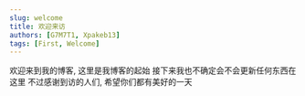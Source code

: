 ```yaml
---
slug: welcome
title: 欢迎来访
authors: [G7M7T1, Xpakeb13]
tags: [First, Welcome]
---
```


欢迎来到我的博客, 这里是我博客的起始
接下来我也不确定会不会更新任何东西在这里
不过感谢到访的人们, 希望你们都有美好的一天
